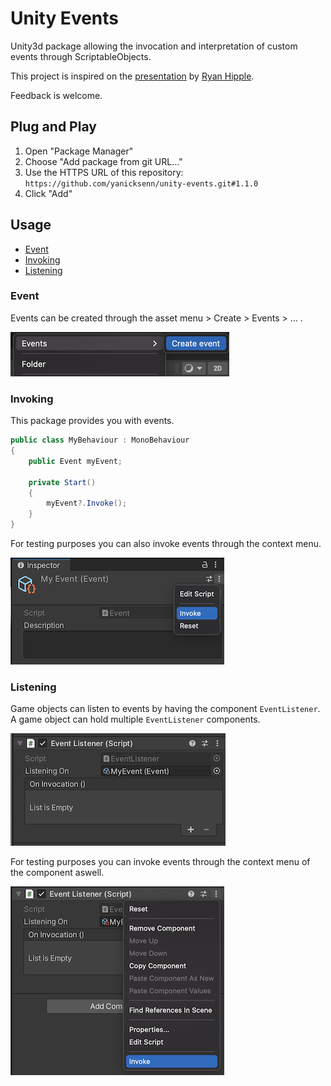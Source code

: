 # Unity Events
Unity3d package allowing the invocation and interpretation of custom events through ScriptableObjects.

This project is inspired on the [presentation](https://youtu.be/raQ3iHhE_Kk?t=1673) by [Ryan Hipple](https://twitter.com/roboryantron).

Feedback is welcome.

## Plug and Play
1. Open "Package Manager"
2. Choose "Add package from git URL..."
3. Use the HTTPS URL of this repository:
   `https://github.com/yanicksenn/unity-events.git#1.1.0`
4. Click "Add"

## Usage
- [Event](#user-content-event)
- [Invoking](#user-content-invoking)
- [Listening](#user-content-listening)

### Event

Events can be created through the asset menu > Create > Events > ... .

![Asset menu](./Documentation/asset-menu.png)

### Invoking

This package provides you with events.

```c#
public class MyBehaviour : MonoBehaviour
{
    public Event myEvent;
    
    private Start()
    {
        myEvent?.Invoke();
    }
}
```

For testing purposes you can also invoke events through the context menu.

![Context menu asset](./Documentation/context-menu-asset.png)

### Listening

Game objects can listen to events by having the component `EventListener`. A game object can hold multiple `EventListener` components.

![Component](./Documentation/component.png)

For testing purposes you can invoke events through the context menu of the component aswell.

![Context menu component](./Documentation/context-menu-component.png)
